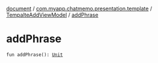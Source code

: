 [document](../../index.md) / [com.myapp.chatmemo.presentation.template](../index.md) / [TempalteAddViewModel](index.md) / [addPhrase](./add-phrase.md)

# addPhrase

`fun addPhrase(): `[`Unit`](https://kotlinlang.org/api/latest/jvm/stdlib/kotlin/-unit/index.html)